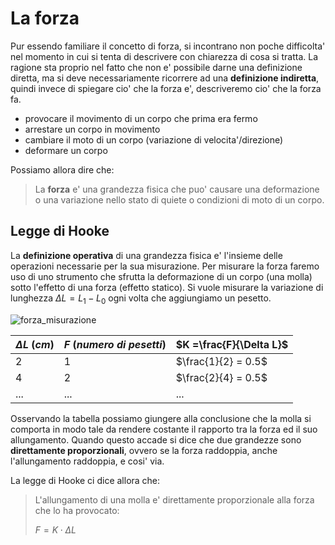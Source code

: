 # La forza  

Pur essendo familiare il concetto di forza, si incontrano non poche difficolta' nel momento in cui si tenta di descrivere con chiarezza di cosa si tratta. La ragione sta proprio nel fatto che non e' possibile darne una definizione diretta, ma si deve necessariamente ricorrere ad una **definizione indiretta**, quindi invece di spiegare cio' che la forza e', descriveremo cio' che la forza fa.  

* provocare il movimento di un corpo che prima era fermo
* arrestare un corpo in movimento
* cambiare il moto di un corpo (variazione di velocita'/direzione)
* deformare un corpo

Possiamo allora dire che:  
> La **forza** e' una grandezza fisica che puo' causare una deformazione o una variazione nello stato di quiete o condizioni di moto di un corpo.  

## Legge di Hooke  

La **definizione operativa** di una grandezza fisica e' l'insieme delle operazioni necessarie per la sua misurazione. Per misurare la forza faremo uso di uno strumento che sfrutta la deformazione di un corpo (una molla) sotto l'effetto di una forza (effetto statico). Si vuole misurare la variazione di lunghezza $\Delta L = L_1 - L_0$ ogni volta che aggiungiamo un pesetto.  

![forza_misurazione](https://github.com/dennyb87/phoenomena/assets/7195133/feca3949-4ec3-43f3-b74e-63f5e399e0a5)  

| $\Delta L\ (cm)$ | $F\ (numero\ di\ pesetti)$ | $K =\frac{F}{\Delta L}$ |
| ---------------- | -------------------------- | ----------------------- |
| $2$              | $1$                        | $\frac{1}{2} = 0.5$     |
| $4$              | $2$                        | $\frac{2}{4} = 0.5$     |
| ...              | ...                        | ...                     |

Osservando la tabella possiamo giungere alla conclusione che la molla si comporta in modo tale da rendere costante il rapporto tra la forza ed il suo allungamento. Quando questo accade si dice che due grandezze sono **direttamente proporzionali**, ovvero se la forza raddoppia, anche l'allungamento raddoppia, e cosi' via.  

La legge di Hooke ci dice allora che:
>L'allungamento di una molla e' direttamente proporzionale alla forza che lo ha provocato:  
>
> $F = K \cdot \Delta L$  



